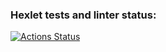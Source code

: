 ### Hexlet tests and linter status:
[![Actions Status](https://github.com/mikhailkaryamin/rails-project-66/actions/workflows/hexlet-check.yml/badge.svg)](https://github.com/mikhailkaryamin/rails-project-66/actions)